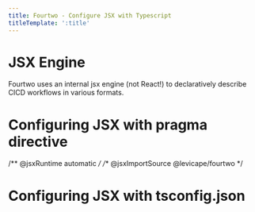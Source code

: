 ```yaml
---
title: Fourtwo - Configure JSX with Typescript
titleTemplate: ':title'
---
```


# JSX Engine

Fourtwo uses an internal jsx engine (not React!) to declaratively describe CICD workflows in various formats. 

# Configuring JSX with pragma directive

/** @jsxRuntime automatic */
/** @jsxImportSource @levicape/fourtwo */

# Configuring JSX with tsconfig.json